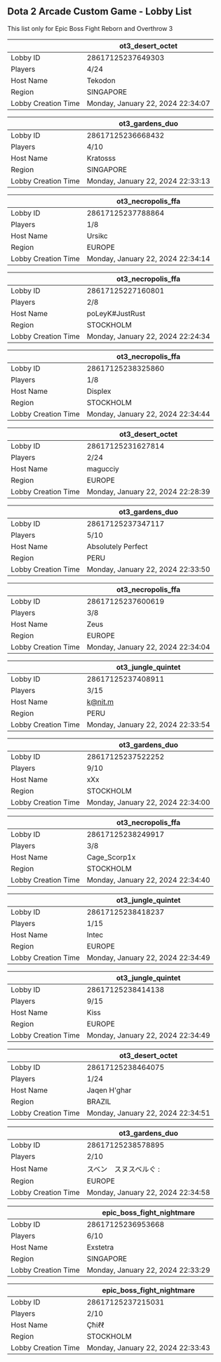 ## Dota 2 Arcade Custom Game - Lobby List

This list only for Epic Boss Fight Reborn and Overthrow 3

|  | ot3_desert_octet |
| ------ | ------ |
| Lobby ID | 28617125237649303 |
| Players | 4/24 |
| Host Name | Tekodon |
| Region | SINGAPORE |
| Lobby Creation Time | Monday, January 22, 2024 22:34:07 |


|  | ot3_gardens_duo |
| ------ | ------ |
| Lobby ID | 28617125236668432 |
| Players | 4/10 |
| Host Name | Kratosss |
| Region | SINGAPORE |
| Lobby Creation Time | Monday, January 22, 2024 22:33:13 |


|  | ot3_necropolis_ffa |
| ------ | ------ |
| Lobby ID | 28617125237788864 |
| Players | 1/8 |
| Host Name | Ursikc |
| Region | EUROPE |
| Lobby Creation Time | Monday, January 22, 2024 22:34:14 |


|  | ot3_necropolis_ffa |
| ------ | ------ |
| Lobby ID | 28617125227160801 |
| Players | 2/8 |
| Host Name | poLeyK#JustRust |
| Region | STOCKHOLM |
| Lobby Creation Time | Monday, January 22, 2024 22:24:34 |


|  | ot3_necropolis_ffa |
| ------ | ------ |
| Lobby ID | 28617125238325860 |
| Players | 1/8 |
| Host Name | Displex |
| Region | STOCKHOLM |
| Lobby Creation Time | Monday, January 22, 2024 22:34:44 |


|  | ot3_desert_octet |
| ------ | ------ |
| Lobby ID | 28617125231627814 |
| Players | 2/24 |
| Host Name | magucciy |
| Region | EUROPE |
| Lobby Creation Time | Monday, January 22, 2024 22:28:39 |


|  | ot3_gardens_duo |
| ------ | ------ |
| Lobby ID | 28617125237347117 |
| Players | 5/10 |
| Host Name | Absolutely Perfect |
| Region | PERU |
| Lobby Creation Time | Monday, January 22, 2024 22:33:50 |


|  | ot3_necropolis_ffa |
| ------ | ------ |
| Lobby ID | 28617125237600619 |
| Players | 3/8 |
| Host Name | Zeus |
| Region | EUROPE |
| Lobby Creation Time | Monday, January 22, 2024 22:34:04 |


|  | ot3_jungle_quintet |
| ------ | ------ |
| Lobby ID | 28617125237408911 |
| Players | 3/15 |
| Host Name | k@nit.m |
| Region | PERU |
| Lobby Creation Time | Monday, January 22, 2024 22:33:54 |


|  | ot3_gardens_duo |
| ------ | ------ |
| Lobby ID | 28617125237522252 |
| Players | 9/10 |
| Host Name | xXx |
| Region | STOCKHOLM |
| Lobby Creation Time | Monday, January 22, 2024 22:34:00 |


|  | ot3_necropolis_ffa |
| ------ | ------ |
| Lobby ID | 28617125238249917 |
| Players | 3/8 |
| Host Name | Cage_Scorp1x |
| Region | STOCKHOLM |
| Lobby Creation Time | Monday, January 22, 2024 22:34:40 |


|  | ot3_jungle_quintet |
| ------ | ------ |
| Lobby ID | 28617125238418237 |
| Players | 1/15 |
| Host Name | Intec |
| Region | EUROPE |
| Lobby Creation Time | Monday, January 22, 2024 22:34:49 |


|  | ot3_jungle_quintet |
| ------ | ------ |
| Lobby ID | 28617125238414138 |
| Players | 9/15 |
| Host Name | Kiss |
| Region | EUROPE |
| Lobby Creation Time | Monday, January 22, 2024 22:34:49 |


|  | ot3_desert_octet |
| ------ | ------ |
| Lobby ID | 28617125238464075 |
| Players | 1/24 |
| Host Name | Jaqen H'ghar |
| Region | BRAZIL |
| Lobby Creation Time | Monday, January 22, 2024 22:34:51 |


|  | ot3_gardens_duo |
| ------ | ------ |
| Lobby ID | 28617125238578895 |
| Players | 2/10 |
| Host Name | スベン　スヌスベルぐ : |
| Region | EUROPE |
| Lobby Creation Time | Monday, January 22, 2024 22:34:58 |


|  | epic_boss_fight_nightmare |
| ------ | ------ |
| Lobby ID | 28617125236953668 |
| Players | 6/10 |
| Host Name | Exstetra |
| Region | SINGAPORE |
| Lobby Creation Time | Monday, January 22, 2024 22:33:29 |


|  | epic_boss_fight_nightmare |
| ------ | ------ |
| Lobby ID | 28617125237215031 |
| Players | 2/10 |
| Host Name | Çħίℓℓ |
| Region | STOCKHOLM |
| Lobby Creation Time | Monday, January 22, 2024 22:33:43 |


